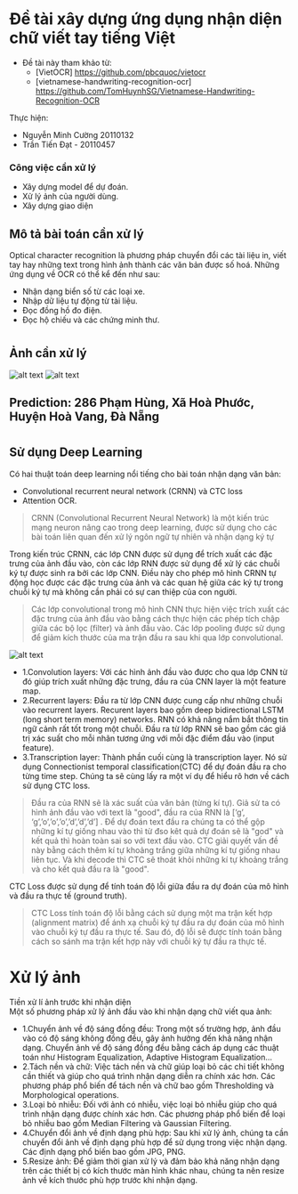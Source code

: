 # Đề tài xây dựng ứng dụng nhận diện chữ viết tay tiếng Việt
- Đề tài này tham khảo từ:
  -  [VietOCR] https://github.com/pbcquoc/vietocr
  - [vietnamese-handwriting-recognition-ocr] https://github.com/TomHuynhSG/Vietnamese-Handwriting-Recognition-OCR

Thực hiện: 
- Nguyễn Minh Cường 20110132
- Trần Tiến Đạt - 20110457

### Công việc cần xử lý
- Xây dựng model để dự đoán.
- Xử lý ảnh của người dùng.
- Xây dựng giao diện

## Mô tả bài toán cần xử lý
Optical character recognition là phương pháp chuyển đổi các tài liệu in, viết tay hay những text trong hình ảnh thành các văn bản được số hoá.
 Những ứng dụng về OCR có thể kể đến như sau:
- Nhận dạng biển số từ các loại xe.
- Nhập dữ liệu tự động từ tài liệu.
- Đọc đồng hồ đo điện.
- Đọc hộ chiếu và các chứng minh thư.
#
## Ảnh cần xử lý
![alt text](/vietnamese_hcr/raw/data/1525_samples.png)
![alt text](output.png)
## Prediction: 286 Phạm Hùng, Xã Hoà Phước, Huyện Hoà Vang, Đà Nẵng
#
## Sử dụng Deep Learning 
 Có hai thuật toán deep learning nổi tiếng cho bài toán nhận dạng văn bản:
 - Convolutional recurrent neural network (CRNN) và CTC loss 
 - Attention OCR.

> CRNN (Convolutional Recurrent Neural Network) là một kiến trúc mạng neuron nâng cao trong deep learning, được sử dụng cho các bài toán liên quan đến xử lý ngôn ngữ tự nhiên và nhận dạng ký tự

Trong kiến trúc CRNN, các lớp CNN được sử dụng để trích xuất các đặc trưng của ảnh đầu vào, còn các lớp RNN được sử dụng để xử lý các chuỗi ký tự được sinh ra bởi các lớp CNN. Điều này cho phép mô hình CRNN tự động học được các đặc trưng của ảnh và các quan hệ giữa các ký tự trong chuỗi ký tự mà không cần phải có sự can thiệp của con người.

>Các lớp convolutional trong mô hình CNN thực hiện việc trích xuất các đặc trưng của ảnh đầu vào bằng cách thực hiện các phép tích chập giữa các bộ lọc (filter) và ảnh đầu vào. Các lớp pooling được sử dụng để giảm kích thước của ma trận đầu ra sau khi qua lớp convolutional. 

![alt text](https://images.viblo.asia/b8ac2fbb-e24e-4be3-8a8c-5c6cc8cbe855.png)

- 1.Convolution layers: Với các hình ảnh đầu vào được cho qua lớp CNN từ đó giúp trích xuất những đặc trưng, đầu ra của CNN layer là một feature map.
- 2.Recurrent layers: Đầu ra từ lớp CNN được cung cấp như những chuỗi vào recurrent layers. Recurent layers bao gồm deep bidirectional LSTM (long short term memory) networks. RNN có khả năng nắm bắt thông tin ngữ cảnh rất tốt trong một chuỗi. Đầu ra từ lớp RNN sẽ bao gồm các giá trị xác suất cho mỗi nhãn tương ứng với mỗi đặc điểm đầu vào (input feature).
- 3.Transcription layer: Thành phần cuối cùng là transcription layer. Nó sử dụng Connectionist temporal classification(CTC) để dự đoán đầu ra cho từng time step. Chúng ta sẽ cùng lấy ra một ví dụ để hiểu rõ hơn về cách sử dụng CTC loss.


> Đầu ra của RNN sẽ là xác suất của văn bản (từng kí tự). Giả sử ta có hình ảnh đầu vào với text là "good", đầu ra của RNN là [‘g’, ‘g’,’o’,’o’,’o’,’d’,’d’,’d’] . Để dự đoán text đầu ra chúng ta có thể gộp những kí tự giống nhau vào thì từ đso kêt quả dự đoán sẽ là "god" và kết quả thì hoàn toàn sai so với text đầu vào. CTC giải quyết vấn đề này bằng cách thêm kí tự khoảng trắng giữa những kí tự giống nhau liên tục. Và khi decode thì CTC sẽ thoát khỏi những kí tự khoảng trắng và cho kết quả đầu ra là "good".

CTC Loss được sử dụng để tính toán độ lỗi giữa đầu ra dự đoán của mô hình và đầu ra thực tế (ground truth).

> CTC Loss tính toán độ lỗi bằng cách sử dụng một ma trận kết hợp (alignment matrix) để ánh xạ chuỗi ký tự đầu ra dự đoán của mô hình vào chuỗi ký tự đầu ra thực tế. Sau đó, độ lỗi sẽ được tính toán bằng cách so sánh ma trận kết hợp này với chuỗi ký tự đầu ra thực tế.

# Xử lý ảnh

Tiền xử lí ảnh trước khi nhận diện	
Một số phương pháp xử lý ảnh đầu vào khi nhận dạng chữ viết qua ảnh:
- 1.Chuyển ảnh về độ sáng đồng đều: Trong một số trường hợp, ảnh đầu vào có độ sáng không đồng đều, gây ảnh hưởng đến khả năng nhận dạng. Chuyển ảnh về độ sáng đồng đều bằng cách áp dụng các thuật toán như Histogram Equalization, Adaptive Histogram Equalization…
- 2.Tách nền và chữ: Việc tách nền và chữ giúp loại bỏ các chi tiết không cần thiết và giúp cho quá trình nhận dạng diễn ra chính xác hơn. Các phương pháp phổ biến để tách nền và chữ bao gồm Thresholding và Morphological operations.
- 3.Loại bỏ nhiễu: Đối với ảnh có nhiễu, việc loại bỏ nhiễu giúp cho quá trình nhận dạng được chính xác hơn. Các phương pháp phổ biến để loại bỏ nhiễu bao gồm Median Filtering và Gaussian Filtering.
- 4.Chuyển đổi ảnh về định dạng phù hợp: Sau khi xử lý ảnh, chúng ta cần chuyển đổi ảnh về định dạng phù hợp để sử dụng trong việc nhận dạng. Các định dạng phổ biến bao gồm JPG, PNG.
- 5.Resize ảnh: Để giảm thời gian xử lý và đảm bảo khả năng nhận dạng trên các thiết bị có kích thước màn hình khác nhau, chúng ta nên resize ảnh về kích thước phù hợp trước khi nhận dạng.
